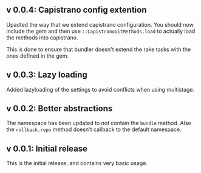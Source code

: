 ## v 0.0.4: Capistrano config extention

Upadted the way that we extend capistrano configuration. You should now include the gem and then use `::CapistranoGitMethods.load` to actually load the methods into capistrano.

This is done to ensure that bundler doesn't extend the rake tasks with the ones defined in the gem.

## v 0.0.3: Lazy loading

Added lazyloading of the settings to avoid conflicts when using multistage.

## v 0.0.2: Better abstractions

The namespace has been updated to *not* contain the `bundle` method.
Also the `rollback.repo` method doesn't callback to the default namespace.

## v 0.0.1: Initial release

This is the initial release, and contains very basic usage.
